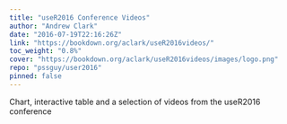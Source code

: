 ```yaml
---
title: "useR2016 Conference Videos"
author: "Andrew Clark"
date: "2016-07-19T22:16:26Z"
link: "https://bookdown.org/aclark/useR2016videos/"
toc_weight: "0.8%"
cover: "https://bookdown.org/aclark/useR2016videos/images/logo.png"
repo: "pssguy/user2016"
pinned: false
---
```


Chart, interactive table and a selection of videos from the useR2016 conference
